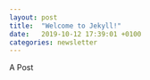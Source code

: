 ```yaml
---
layout: post
title:  "Welcome to Jekyll!"
date:   2019-10-12 17:39:01 +0100
categories: newsletter
---
```

A Post
